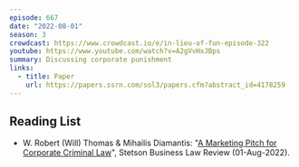 ```yaml
---
episode: 667
date: "2022-08-01"
season: 3
crowdcast: https://www.crowdcast.io/e/in-lieu-of-fun-episode-322
youtube: https://www.youtube.com/watch?v=A2gVvHxJBps
summary: Discussing corporate punishment
links:
  - title: Paper
    url: https://papers.ssrn.com/sol3/papers.cfm?abstract_id=4178259
---
```


## Reading List

- W. Robert (Will) Thomas & Mihailis Diamantis:
  "[A Marketing Pitch for Corporate Criminal Law](https://papers.ssrn.com/sol3/papers.cfm?abstract_id=4178259)",
  Stetson Business Law Review (01-Aug-2022).
